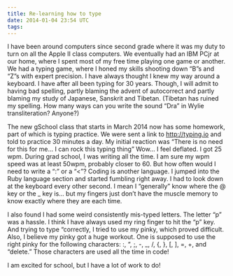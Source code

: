 ```yaml
---
title: Re-learning how to type
date: 2014-01-04 23:54 UTC
tags:
---
```


I have been around computers since second grade where it was my duty to turn on all the Apple II class computers. We eventually had an IBM PCjr at our home, where I spent most of my free time playing one game or another. We had a typing game, where I honed my skills shooting down “B”s and “Z”s with expert precision. I have always thought I knew my way around a keyboard. I have after all been typing for 30 years. Though, I will admit to having bad spelling, partly blaming the advent of autocorrect and partly blaming my study of Japanese, Sanskrit and Tibetan. (Tibetan has ruined my spelling. How many ways can you write the sound “Dra” in Wylie transliteration? Anyone?)

The new gSchool class that starts in March 2014 now has some homework, part of which is typing practice. We were sent a link to http://typing.io and told to practice 30 minutes a day. My initial reaction was “There is no need for this for me… I can rock this typing thing” Wow… I feel deflated. I got 25 wpm. During grad school, I was writing all the time. I am sure my wpm speed was at least 50wpm, probably closer to 60. But how often would I need to write a “:” or a “<”? Coding is another language. I jumped into the Ruby language section and started fumbling right away. I had to look down at the keyboard every other second. I mean I “generally” know where the @ key or the _ key is… but my fingers just don’t have the muscle memory to know exactly where they are each time.

I also found I had some weird consistently mis-typed letters. The letter “p” was a hassle. I think I have always used my ring finger to hit the “p” key. And trying to type “correctly, I tried to use my pinky, which proved difficult. Also, I believe my pinky got a huge workout. One is supposed to use the right pinky for the following characters: :, “, ;, -, _, /, {, }, [, ], =, +, and “delete.” Those characters are used all the time in code!

I am excited for school, but I have a lot of work to do!